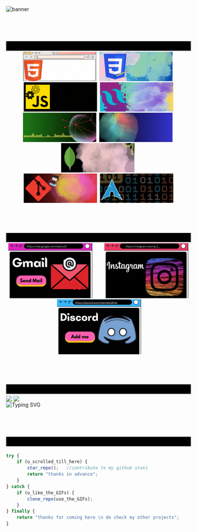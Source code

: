 <img src="./gifs/hey.gif" alt="banner">

<br><br><br>

<div id="skills">
  <img src="./gifs/code.gif" alt="i code">
  <br>
  <div align="center">
    <img src="./gifs/code/html.gif" alt="html">&nbsp;
    <img src="./gifs/code/css.gif" alt="css">&nbsp;
    <img src="./gifs/code/js.gif" alt="js">&nbsp;
    <img src="./gifs/code/tailwind.gif" alt="tailwind">
    <br>
    <img src="./gifs/code/node.gif" alt="node">&nbsp;
    <img src="./gifs/code/express.gif" alt="express">&nbsp;
    <img src="./gifs/code/mongo.gif" alt="mongoDB">&nbsp;
    <br>
    <img src="./gifs/code/git.gif" alt="git">&nbsp;
    <img src="./gifs/code/arch.gif" alt="arch">
  </div>
</div>

<br><br><br>

<div id="contact">
  <img src="./gifs/connect.gif" alt="connect me">
  <br>
  <div align="center">
    <img src="./gifs/connect/gmail.gif" alt="Gmail">&emsp;&emsp;
    <img src="./gifs/connect/ig.gif" alt="Instagram">&emsp;&emsp;
    <img src="./gifs/connect/discord.gif" alt="Discord">&emsp;&emsp;
  </div>
</div>  

<br><br><br>

<div id="stats">
  <img src="./gifs/misl.gif" alt="miscellaneous">
  <br>
  <div>
    <img height=200 align="center" src="https://github-readme-stats.vercel.app/api?username=sololinux&theme=midnight-purple&show=reviews&hide=contribs" />
    <img height=200 align="center" src="https://github-readme-stats.vercel.app/api/top-langs/?username=sololinux&theme=midnight-purple&langs_count=8&layout=compact" />
  </div>
  <img src="https://readme-typing-svg.demolab.com?font=Space+Mono&weight=500&size=25&duration=1000&pause=500&color=04C7FF&background=000000&multiline=true&random=false&width=830&height=230&lines=%5B%F0%9D%97%BF%F0%9D%97%BC%F0%9D%97%BC%F0%9D%98%81%40%F0%9D%98%80%F0%9D%97%BC%F0%9D%97%B9%F0%9D%97%BC%5D%24+%F0%9D%9A%A0%F0%9D%9A%91%F0%9D%9A%98+%F0%9D%9A%8A%F0%9D%9A%96+%F0%9D%9A%92;%E2%80%8E;%3E%E2%80%8E+%E2%80%8E+%E2%80%8E+backend+developer;%3E%E2%80%8E+%E2%80%8E+%E2%80%8E+node+fetcher;%3E+%E2%80%8E+%E2%80%8E+%E2%80%8Epromise+resolver;%3E%E2%80%8E+%E2%80%8E+%E2%80%8E+git+hubber;%3E%E2%80%8E+%E2%80%8E+%E2%80%8E+student" alt="Typing SVG">
</div>  

<br><br><br>

<div id="msg">
  <img src="./gifs/msg.gif" alt="message">
  <br>
</div>


```js
try {
    if (u_scrolled_till_here) {
        star_repo();   //contribute to my github stats
        return "thanks in advance";
    }
} catch {
    if (u_like_the_GIFs) {
        clone_repo(use_the_GIFs);
    }
} finally {
    return "thanks for coming here \n do check my other projects";
}
```





